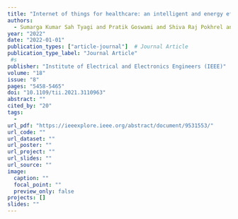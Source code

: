 ```yaml
---
title: "Internet of things for healthcare: an intelligent and energy efficient position detection algorithm"
authors:
  - Sumarga Kumar Sah Tyagi and Pratik Goswami and Shiva Raj Pokhrel and Amrit Mukherjee
year: "2022"
date: "2022-01-01"
publication_types: ["article-journal"]  # Journal Article
publication_type_label: "Journal Article"
 #s
publisher: "Institute of Electrical and Electronics Engineers (IEEE)"
volume: "18"
issue: "8"
pages: "5458-5465"
doi: "10.1109/tii.2021.3110963"
abstract: ""
cited_by: "20"
tags:
  - 
url_pdf: "https://ieeexplore.ieee.org/abstract/document/9531553/"
url_code: ""
url_dataset: ""
url_poster: ""
url_project: ""
url_slides: ""
url_source: ""
image:
  caption: ""
  focal_point: ""
  preview_only: false
projects: []
slides: ""
---
```

